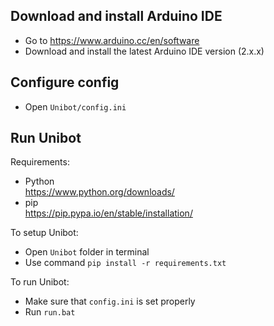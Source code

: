 ## Download and install Arduino IDE
- Go to https://www.arduino.cc/en/software
- Download and install the latest Arduino IDE version (2.x.x)

## Configure config
- Open `Unibot/config.ini`

## Run Unibot
Requirements:
- Python  
https://www.python.org/downloads/
- pip  
https://pip.pypa.io/en/stable/installation/

To setup Unibot:
- Open `Unibot` folder in terminal
- Use command `pip install -r requirements.txt`

To run Unibot:
- Make sure that `config.ini` is set properly
- Run `run.bat`